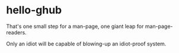 # hello-ghub
That's one small step for a man-page, one giant leap for man-page-readers.

Only an idiot will be capable of blowing-up an idiot-proof system.
